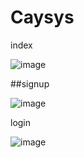 # Caysys

index

![image](https://user-images.githubusercontent.com/98311514/223041336-16477dec-8612-44d6-89f0-29569f0113eb.png)

##signup

![image](https://user-images.githubusercontent.com/98311514/223041572-5deb2749-d9c8-4df7-9b09-e5880fabba00.png)

login

![image](https://user-images.githubusercontent.com/98311514/223041676-c5ff6c1f-4c91-4445-9861-87c443a60e85.png)

